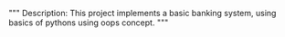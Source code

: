 """ 
Description:
This project implements a basic banking system, using basics of pythons using oops concept.
"""